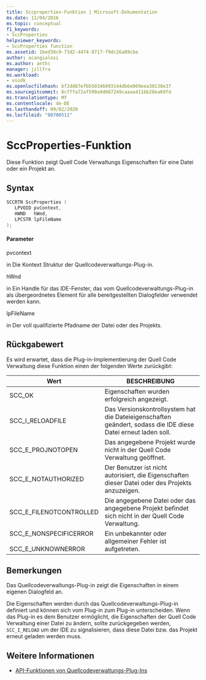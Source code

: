 ```yaml
---
title: Sccproperties-Funktion | Microsoft-Dokumentation
ms.date: 11/04/2016
ms.topic: conceptual
f1_keywords:
- SccProperties
helpviewer_keywords:
- SccProperties function
ms.assetid: 1bed38c9-73d2-4474-9717-f9dc26a89cbe
author: acangialosi
ms.author: anthc
manager: jillfra
ms.workload:
- vssdk
ms.openlocfilehash: bf2dd87efbb50346093144db6e069eea30138e37
ms.sourcegitcommit: 6cfffa72af599a9d667249caaaa411bb28ea69fd
ms.translationtype: MT
ms.contentlocale: de-DE
ms.lasthandoff: 09/02/2020
ms.locfileid: "80700511"
---
```

# <a name="sccproperties-function"></a>SccProperties-Funktion
Diese Funktion zeigt Quell Code Verwaltungs Eigenschaften für eine Datei oder ein Projekt an.

## <a name="syntax"></a>Syntax

```cpp
SCCRTN SccProperties (
   LPVOID pvContext,
   HWND   hWnd,
   LPCSTR lpFileName
);
```

#### <a name="parameters"></a>Parameter
 pvcontext

in Die Kontext Struktur der Quellcodeverwaltungs-Plug-in.

 hWnd

in Ein Handle für das IDE-Fenster, das vom Quellcodeverwaltungs-Plug-in als übergeordnetes Element für alle bereitgestellten Dialogfelder verwendet werden kann.

 lpFileName

in Der voll qualifizierte Pfadname der Datei oder des Projekts.

## <a name="return-value"></a>Rückgabewert
 Es wird erwartet, dass die Plug-in-Implementierung der Quell Code Verwaltung diese Funktion einen der folgenden Werte zurückgibt:

|Wert|BESCHREIBUNG|
|-----------|-----------------|
|SCC_OK|Eigenschaften wurden erfolgreich angezeigt.|
|SCC_I_RELOADFILE|Das Versionskontrollsystem hat die Dateieigenschaften geändert, sodass die IDE diese Datei erneut laden soll.|
|SCC_E_PROJNOTOPEN|Das angegebene Projekt wurde nicht in der Quell Code Verwaltung geöffnet.|
|SCC_E_NOTAUTHORIZED|Der Benutzer ist nicht autorisiert, die Eigenschaften dieser Datei oder des Projekts anzuzeigen.|
|SCC_E_FILENOTCONTROLLED|Die angegebene Datei oder das angegebene Projekt befindet sich nicht in der Quell Code Verwaltung.|
|SCC_E_NONSPECIFICERROR<br /><br /> SCC_E_UNKNOWNERROR|Ein unbekannter oder allgemeiner Fehler ist aufgetreten.|

## <a name="remarks"></a>Bemerkungen
 Das Quellcodeverwaltungs-Plug-in zeigt die Eigenschaften in einem eigenen Dialogfeld an.

 Die Eigenschaften werden durch das Quellcodeverwaltungs-Plug-in definiert und können sich vom Plug-in zum Plug-in unterscheiden. Wenn das Plug-in es dem Benutzer ermöglicht, die Eigenschaften der Quell Code Verwaltung einer Datei zu ändern, sollte zurückgegeben werden, `SCC_I_RELOAD` um der IDE zu signalisieren, dass diese Datei bzw. das Projekt erneut geladen werden muss.

## <a name="see-also"></a>Weitere Informationen
- [API-Funktionen von Quellcodeverwaltungs-Plug-Ins](../extensibility/source-control-plug-in-api-functions.md)
